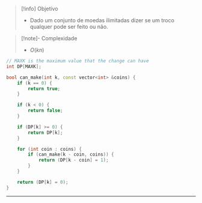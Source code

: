 > [!info] Objetivo
> - Dado um conjunto de moedas ilimitadas dizer se um troco qualquer pode ser feito ou não.

> [!note]- Complexidade
> - $O(kn)$

```cpp
// MAXK is the maximum value that the change can have
int DP[MAXK];

bool can_make(int k, const vector<int> &coins) {
    if (k == 0) {
        return true;
    }

    if (k < 0) {
        return false;
    }

    if (DP[k] >= 0) {
        return DP[k];
    }

    for (int coin : coins) {
        if (can_make(k - coin, coins)) {
            return (DP[k - coin] = 1);
        }
    }

    return (DP[k] = 0);
}
```

---